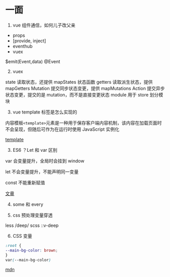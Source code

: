# 一面

1. vue 组件通信，如何儿子改父亲

- props
- [provide, inject]
- eventhub
- vuex

$emit(Event,data)
@Event

2. vuex

state 读取状态，还提供 mapStates 状态函数
getters 读取派生状态，提供 mapGetters
Mutation 提交同步状态变更，提供 mapMutations
Action 提交异步状态变更，提交的是 mutation，而不是直接变更状态
module 用于 store 划分模块

3. vue template 标签是怎么实现的

内容模板`<template>`元素是一种用于保存客户端内容机制，该内容在加载页面时不会呈现，但随后可作为在运行时使用 JavaScript 实例化

[template](https://developer.mozilla.org/zh-CN/docs/Web/HTML/Element/template)

3. ES6 ？Let 和 var 区别

var 会变量提升，全局时会挂到 window

let 不会变量提升，不能声明同一变量

const 不能重新赋值

[文章](https://juejin.cn/post/6925641096152399880#heading-0)

4. some 和 every

5. css 预处理变量穿透

less /deep/
scss ::v-deep

6. CSS 变量

```css
:root {
--main-bg-color: brown;
}
var(--main-bg-color)
```

[mdn](https://developer.mozilla.org/zh-CN/docs/Web/CSS/Using_CSS_custom_properties)
